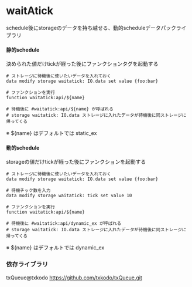 # waitAtick
schedule後にstorageのデータを持ち越せる、動的scheduleデータパックライブラリ

#### 静的schedule
決められた値だけtickが経った後にファンクションタグを起動する

```mcfunction
# ストレージに待機後に使いたいデータを入れておく
data modify storage waitatick: IO.data set value {foo:bar}

# ファンクションを実行
function waitatick:api/${name}

# 待機後に #waitatick:api/${name} が呼ばれる
# storage waitatick: IO.data ストレージに入れたデータが待機後に同ストレージに帰ってくる
```
※ ${name} はデフォルトでは static_ex

#### 動的schedule
storageの値だけtickが経った後にファンクションを起動する

```mcfunction
# ストレージに待機後に使いたいデータを入れておく
data modify storage waitatick: IO.data set value {foo:bar}

# 待機チック数を入力
data modify storage waitatick: tick set value 10

# ファンクションを実行
function waitatick:api/${name}

# 待機後に #waitatick:api/dynamic_ex が呼ばれる
# storage waitatick: IO.data ストレージに入れたデータが待機後に同ストレージに帰ってくる
```
※ ${name} はデフォルトでは dynamic_ex

### 依存ライブラリ
txQueue@txkodo
https://github.com/txkodo/txQueue.git
